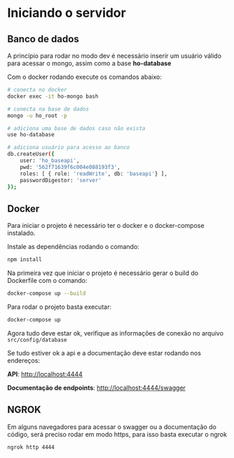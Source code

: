 # Iniciando o servidor

## Banco de dados

A princípio para rodar no modo dev é necessário inserir um usuário válido para acessar o mongo, assim como a base __ho-database__

Com o docker rodando execute os comandos abaixo:

```sh
# conecta no docker
docker exec -it ho-mongo bash

# conecta na base de dados
mongo -u ho_root -p

# adiciona uma base de dados caso não exista
use ho-database

# adiciona usuário para acesso ao banco
db.createUser({
    user: 'ho_baseapi',
    pwd: '562f71639f6c004e088193f3',
    roles: [ { role: 'readWrite', db: 'baseapi'} ],
    passwordDigestor: 'server'
});
```

## Docker

Para iniciar o projeto é necessário ter o docker e o docker-compose instalado.

Instale as dependências rodando o comando:

```sh
npm install
```

Na primeira vez que iniciar o projeto é necessário gerar o build do Dockerfile com o comando:

```sh
docker-compose up --build
```

Para rodar o projeto basta executar:

```sh
docker-compose up
```

Agora tudo deve estar ok, verifique as informações de conexão no arquivo `src/config/database`

Se tudo estiver ok a api e a documentação deve estar rodando nos endereços:

**API**: <http://localhost:4444>

**Documentação de endpoints**: <http://localhost:4444/swagger>

## NGROK

Em alguns navegadores para acessar o swagger ou a documentação do código, será preciso rodar em modo https, para isso basta executar o ngrok

```bash
ngrok http 4444
```
